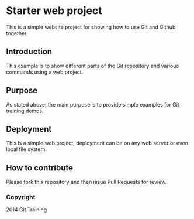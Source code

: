 # Starter web project

This is a simple website project for 
showing how to use Git and Github together.

## Introduction

This example is to show different parts
of the Git repository and various commands
using a web project.

## Purpose

As stated above, the main purpose is to
provide simple examples for Git training 
demos.

## Deployment

This is a simple web project, deployment
can be on any web server or even local
file system.

## How to contribute

Please fork this repository and then issue Pull Requests for review.

### Copyright

2014 Git.Training
